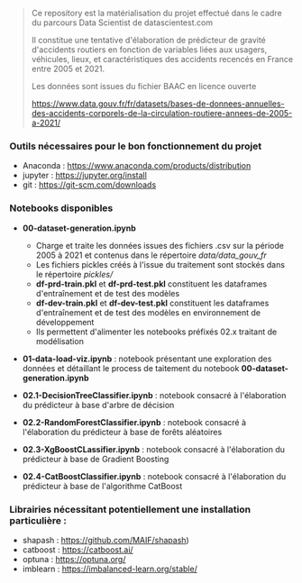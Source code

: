> Ce repository est la matérialisation du projet effectué dans le cadre du parcours Data Scientist de datascientest.com
> 
> Il constitue une tentative d'élaboration de prédicteur de gravité d'accidents routiers en fonction de variables liées aux usagers, véhicules, lieux, et caractéristiques des accidents recencés en France entre 2005 et 2021.
>
> Les données sont issues du fichier BAAC en licence ouverte  
> 
> https://www.data.gouv.fr/fr/datasets/bases-de-donnees-annuelles-des-accidents-corporels-de-la-circulation-routiere-annees-de-2005-a-2021/

### Outils nécessaires pour le bon fonctionnement du projet 

- Anaconda : https://www.anaconda.com/products/distribution
- jupyter : https://jupyter.org/install
- git : https://git-scm.com/downloads

### Notebooks disponibles

* **00-dataset-generation.ipynb** 
    *  Charge et traite les données issues des fichiers .csv sur la période 2005 à 2021 et contenus dans le répertoire *data/data_gouv_fr* 
    *  Les fichiers pickles créés à l'issue du traitement sont stockés dans le répertoire *pickles/*
    *  **df-prd-train.pkl** et **df-prd-test.pkl** constituent les dataframes d'entraînement et de test des modèles
    *  **df-dev-train.pkl** et **df-dev-test.pkl** constituent les dataframes d'entraînement et de test des modèles en environnement de développement 
    *  Ils permettent d'alimenter les notebooks préfixés 02.x traitant de modélisation

* **01-data-load-viz.ipynb** : notebook présentant une exploration des données et détaillant le process de taitement du notebook **00-dataset-generation.ipynb**   

* **02.1-DecisionTreeClassifier.ipynb** : notebook consacré à l'élaboration du prédicteur à base d'arbre de décision

* **02.2-RandomForestClassifier.ipynb** : notebook consacré à l'élaboration du prédicteur à base de forêts aléatoires

* **02.3-XgBoostCLassifier.ipynb** : notebook consacré à l'élaboration du prédicteur à base de Gradient Boosting 

* **02.4-CatBoostClassifier.ipynb** : notebook consacré à l'élaboration du prédicteur à base de l'algorithme CatBoost
  
### Librairies nécessitant potentiellement une installation particulière :
* shapash : https://github.com/MAIF/shapash) 
* catboost : https://catboost.ai/ 
* optuna : https://optuna.org/
* imblearn : https://imbalanced-learn.org/stable/

